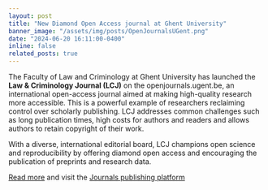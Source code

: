 ```yaml
---
layout: post
title: "New Diamond Open Access journal at Ghent University"
banner_image: "/assets/img/posts/OpenJournalsUGent.png"
date: "2024-06-20 16:11:00-0400"
inline: false
related_posts: true
---
```


The Faculty of Law and Criminology at Ghent University has launched the **Law & Criminology Journal (LCJ)** on the openjournals.ugent.be, an international open-access journal aimed at making high-quality research more accessible. This is a powerful example of researchers reclaiming control over scholarly publishing. LCJ addresses common challenges such as long publication times, high costs for authors and readers and allows authors to retain copyright of their work. 

With a diverse, international editorial board, LCJ champions open science and reproducibility by offering diamond open access and encouraging the publication of preprints and research data.

[Read more](https://www.ugent.be/en/news-events/lcj.htm) and visit the [Journals publishing platform](https://openjournals.ugent.be/)
